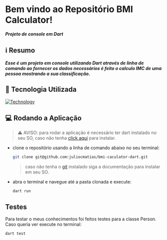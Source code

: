 # Bem vindo ao Repositório BMI Calculator!

***Projeto de console em Dart***

## ℹ️ Resumo

***Esse é um projeto em console utilizando Dart através de linha de comando ao fornecer os dados necessários é feito o calculo IMC de uma pessoa mostrando a sua classificação.***

## 🚀 Tecnologia Utilizada

[![Technology](https://skillicons.dev/icons?i=dart,bash,git)](https://skillicons.dev)

## 💻 Rodando a Aplicação

> ⚠️ AVISO: para rodar a aplicação é necessário ter dart instalado no seu SO, caso não tenha [click aqui](https://dart.dev/get-dart) para instalar.

- clone o repositório usando a linha de comando abaixo no seu terminal:
  ```bash
  git clone git@github.com:juliocmatias/bmi-caculator-dart.git
  ```
  >caso não tenha o [git](https://git-scm.com/downloads)  instalado siga a documentação para instalar em seu SO.

- abra o terminal e navegue até a pasta clonada e execute:
  ```bash
  dart run
  ```

## Testes

Para testar o meus conhecimentos foi feitos testes para a classe Person. Caso queria ver execute no terminal:

  ```bash
  dart test
  ```